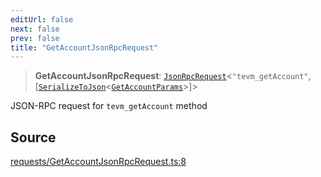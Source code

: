 ```yaml
---
editUrl: false
next: false
prev: false
title: "GetAccountJsonRpcRequest"
---
```


> **GetAccountJsonRpcRequest**: [`JsonRpcRequest`](/reference/jsonrpc/type-aliases/jsonrpcrequest/)\<`"tevm_getAccount"`, [[`SerializeToJson`](/reference/tevm/procedures-types/type-aliases/serializetojson/)\<[`GetAccountParams`](/reference/actions-types/type-aliases/getaccountparams/)\>]\>

JSON-RPC request for `tevm_getAccount` method

## Source

[requests/GetAccountJsonRpcRequest.ts:8](https://github.com/evmts/tevm-monorepo/blob/main/packages/procedures-types/src/requests/GetAccountJsonRpcRequest.ts#L8)
